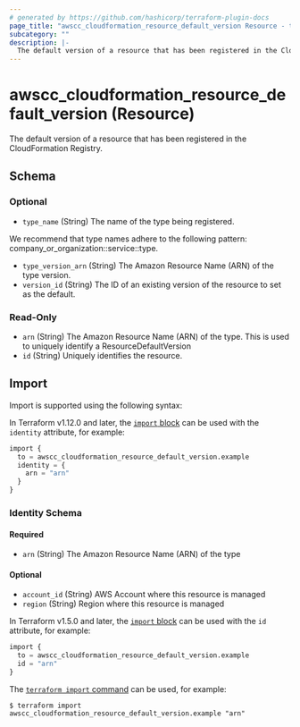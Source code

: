 ```yaml
---
# generated by https://github.com/hashicorp/terraform-plugin-docs
page_title: "awscc_cloudformation_resource_default_version Resource - terraform-provider-awscc"
subcategory: ""
description: |-
  The default version of a resource that has been registered in the CloudFormation Registry.
---
```


# awscc_cloudformation_resource_default_version (Resource)

The default version of a resource that has been registered in the CloudFormation Registry.



<!-- schema generated by tfplugindocs -->
## Schema

### Optional

- `type_name` (String) The name of the type being registered.

We recommend that type names adhere to the following pattern: company_or_organization::service::type.
- `type_version_arn` (String) The Amazon Resource Name (ARN) of the type version.
- `version_id` (String) The ID of an existing version of the resource to set as the default.

### Read-Only

- `arn` (String) The Amazon Resource Name (ARN) of the type. This is used to uniquely identify a ResourceDefaultVersion
- `id` (String) Uniquely identifies the resource.

## Import

Import is supported using the following syntax:

In Terraform v1.12.0 and later, the [`import` block](https://developer.hashicorp.com/terraform/language/import) can be used with the `identity` attribute, for example:

```terraform
import {
  to = awscc_cloudformation_resource_default_version.example
  identity = {
    arn = "arn"
  }
}
```

<!-- schema generated by tfplugindocs -->
### Identity Schema

#### Required

- `arn` (String) The Amazon Resource Name (ARN) of the type

#### Optional

- `account_id` (String) AWS Account where this resource is managed
- `region` (String) Region where this resource is managed

In Terraform v1.5.0 and later, the [`import` block](https://developer.hashicorp.com/terraform/language/import) can be used with the `id` attribute, for example:

```terraform
import {
  to = awscc_cloudformation_resource_default_version.example
  id = "arn"
}
```

The [`terraform import` command](https://developer.hashicorp.com/terraform/cli/commands/import) can be used, for example:

```shell
$ terraform import awscc_cloudformation_resource_default_version.example "arn"
```
